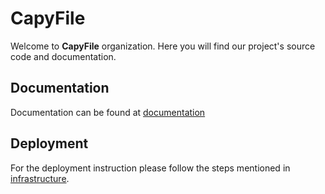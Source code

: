 # CapyFile

Welcome to **CapyFile** organization. Here you will find our project's source code and documentation.

## Documentation

Documentation can be found at [documentation](https://github.com/hawks-atlanta/documentation)

## Deployment

For the deployment instruction please follow the steps mentioned in [infrastructure](https://github.com/hawks-atlanta/infrastructure).
